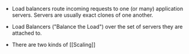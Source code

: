 * Load balancers route incoming requests to one (or many) application servers. Servers are usually exact clones of one another.

* Load Balancers ("Balance the Load") over the set of servers they are attached to.

* There are two kinds of [[Scaling]]
